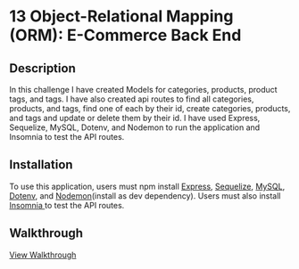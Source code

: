# 13 Object-Relational Mapping (ORM): E-Commerce Back End

## Description
In this challenge I have created Models for categories, products, product tags, and tags. I have also created api routes to find all categories, products, and tags, find one of each by their id, create categories, products, and tags and update or delete them by their id. I have used 
Express, Sequelize, MySQL, Dotenv, and Nodemon to run the application and Insomnia to test the API routes.


## Installation
To use this application, users must npm install <a href="https://expressjs.com/en/starter/installing.html">Express</a>, <a href="https://sequelize.org/docs/v6/getting-started/">Sequelize</a>, <a href="https://coding-boot-camp.github.io/full-stack/mysql/mysql-installation-guide">MySQL</a>, <a href="https://www.npmjs.com/package/dotenv">Dotenv</a>, and <a href="https://www.npmjs.com/package/nodemon">Nodemon</a>(install as dev dependency). Users must also install <a href="https://insomnia.rest/download">Insomnia </a>to test the API routes.


## Walkthrough
<a href="https://drive.google.com/file/d/1rq67fwYZXgBGzDeD7OMs6VZN6qBL6aD-/view">View Walkthrough</a>

